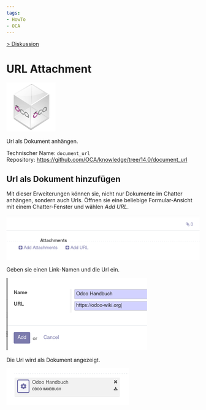 ```yaml
---
tags:
- HowTo
- OCA
---
```

[> Diskussion](Diskussion.md)
# URL Attachment
![icon_oca_app](assets/icon_oca_app.png)

Url als Dokument anhängen.

Technischer Name: `document_url`\
Repository: <https://github.com/OCA/knowledge/tree/14.0/document_url>

## Url als Dokument hinzufügen

Mit dieser Erweiterungen können sie, nicht nur Dokumente im Chatter anhängen, sondern auch Urls. Öffnen sie eine beliebige Formular-Ansicht mit einem Chatter-Fenster und wählen *Add URL*.

![](assets/URL%20Attachment%20Add.png)

Geben sie einen Link-Namen und die Url ein. 

![](assets/URL%20Attachment%20Example.png)

Die Url wird als Dokument angezeigt.

![](assets/Url%20Attachment%20Display.png)